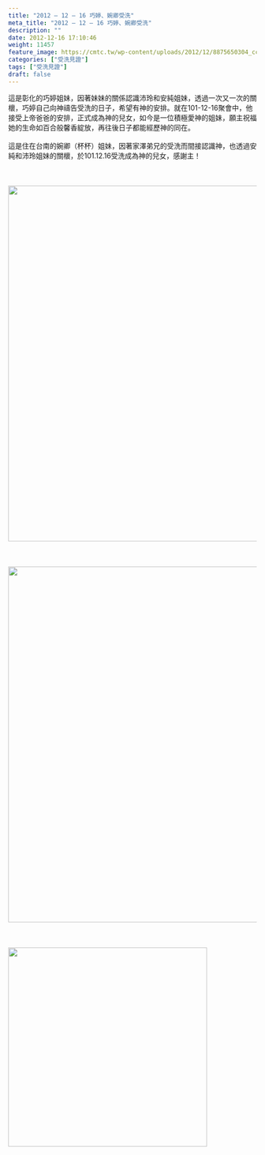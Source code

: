 ```yaml
---
title: "2012 – 12 – 16 巧婷、婉卿受洗"
meta_title: "2012 – 12 – 16 巧婷、婉卿受洗"
description: ""
date: 2012-12-16 17:10:46
weight: 11457
feature_image: https://cmtc.tw/wp-content/uploads/2012/12/8875650304_cc15a3fd8f_b.jpg
categories: ["受洗見證"]
tags: ["受洗見證"]
draft: false
---
```


這是彰化的巧婷姐妹，因著妹妹的關係認識沛玲和安純姐妹，透過一次又一次的關櫰，巧婷自己向神禱告受洗的日子，希望有神的安排。就在101-12-16聚會中，他接受上帝爸爸的安排，正式成為神的兒女，如今是一位積極愛神的姐妹，願主祝福她的生命如百合般馨香綻放，再往後日子都能經歷神的同在。<br />
<br />
這是住在台南的婉卿（杯杯）姐妹，因著家澤弟兄的受洗而間接認識神，也透過安純和沛玲姐妹的關櫰，於101.12.16受洗成為神的兒女，感謝主！<br />
<br />
&nbsp;<br />
<br />
<img class="size-full wp-image-11521 aligncenter" src="https://cmtc.tw/wp-content/uploads/2012/12/8875651088_0e622f9cb5_b.jpg" alt="" width="960" height="720" /><br />
<br />
&nbsp;<br />
<br />
<img class="size-full wp-image-11519 aligncenter" src="https://cmtc.tw/wp-content/uploads/2012/12/8875035807_8ba1309eb6_b.jpg" alt="" width="960" height="720" /><br />
<br />
&nbsp;<br />
<br />
<img class="size-full wp-image-11518 aligncenter" src="https://cmtc.tw/wp-content/uploads/2012/12/8874705700_76cd294579_o.jpg" alt="" width="403" height="403" />
        